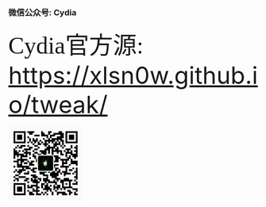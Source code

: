 ### 微信公众号: Cydia
<font font-weight: bold face="黑体" size=60>Cydia官方源:</font> <font size=15>https://xlsn0w.github.io/tweak/</font>

<img src="https://github.com/XLsn0w/XLsn0w/blob/XLsn0w/XLsn0w/Cydiapple.png?raw=true" alt="XLsn0w" width="150" height="150" align="bottom" />
